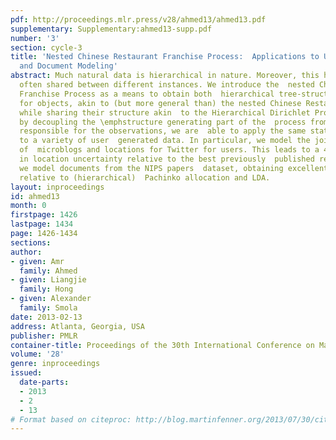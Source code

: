 ```yaml
---
pdf: http://proceedings.mlr.press/v28/ahmed13/ahmed13.pdf
supplementary: Supplementary:ahmed13-supp.pdf
number: '3'
section: cycle-3
title: 'Nested Chinese Restaurant Franchise Process:  Applications to User Tracking
  and Document Modeling'
abstract: Much natural data is hierarchical in nature. Moreover, this hierarchy  is
  often shared between different instances. We introduce the  nested Chinese Restaurant
  Franchise Process as a means to obtain both  hierarchical tree-structured representations
  for objects, akin to (but more general than) the nested Chinese Restaurant Process
  while sharing their structure akin  to the Hierarchical Dirichlet Process.     Moreover,
  by decoupling the \emphstructure generating part of the  process from the components
  responsible for the observations, we are  able to apply the same statistical approach
  to a variety of user  generated data. In particular, we model the joint distribution
  of  microblogs and locations for Twitter for users. This leads to a 40%  reduction
  in location uncertainty relative to the best previously  published results. Moreover,
  we model documents from the NIPS papers  dataset, obtaining excellent perplexity
  relative to (hierarchical)  Pachinko allocation and LDA.
layout: inproceedings
id: ahmed13
month: 0
firstpage: 1426
lastpage: 1434
page: 1426-1434
sections: 
author:
- given: Amr
  family: Ahmed
- given: Liangjie
  family: Hong
- given: Alexander
  family: Smola
date: 2013-02-13
address: Atlanta, Georgia, USA
publisher: PMLR
container-title: Proceedings of the 30th International Conference on Machine Learning
volume: '28'
genre: inproceedings
issued:
  date-parts:
  - 2013
  - 2
  - 13
# Format based on citeproc: http://blog.martinfenner.org/2013/07/30/citeproc-yaml-for-bibliographies/
---
```

